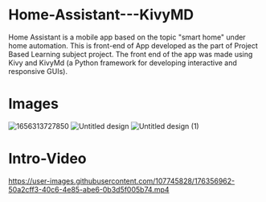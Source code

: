 # Home-Assistant---KivyMD

Home Assistant is a mobile app based on the topic "smart home" under home automation. This is front-end of App developed as the part of Project Based Learning subject project. The front end of the app was made using Kivy and KivyMd (a Python framework for developing interactive and responsive GUIs).

# Images

![1656313727850](https://user-images.githubusercontent.com/107745828/176356473-da798b24-9fc4-400e-9cf4-acf755de4a9b.jpg)
![Untitled design](https://user-images.githubusercontent.com/107745828/176356492-f57e90bf-84f7-451f-b9d4-ed483d0a845f.png)
![Untitled design (1)](https://user-images.githubusercontent.com/107745828/176356507-472f8266-498c-482f-ae9d-ddb45e4f7ccc.png)

# Intro-Video

https://user-images.githubusercontent.com/107745828/176356962-50a2cff3-40c6-4e85-abe6-0b3d5f005b74.mp4
